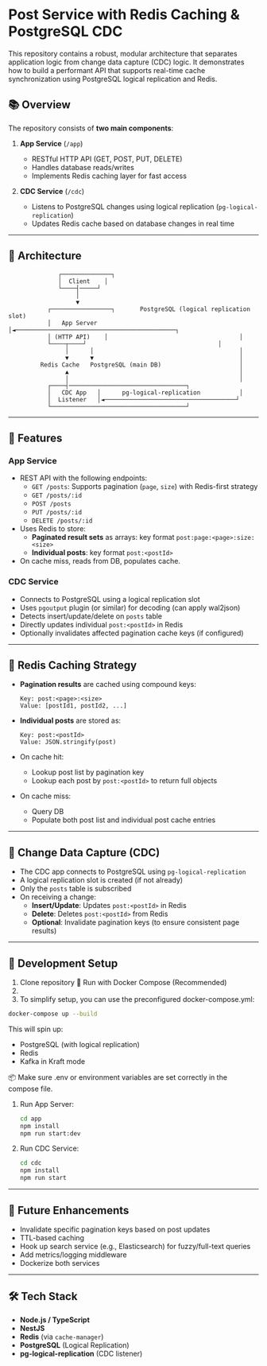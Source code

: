 # Post Service with Redis Caching & PostgreSQL CDC

This repository contains a robust, modular architecture that separates application logic from change data capture (CDC) logic. It demonstrates how to build a performant API that supports real-time cache synchronization using PostgreSQL logical replication and Redis.

## 📚 Overview

The repository consists of **two main components**:

1. **App Service** (`/app`)
    - RESTful HTTP API (GET, POST, PUT, DELETE)
    - Handles database reads/writes
    - Implements Redis caching layer for fast access

2. **CDC Service** (`/cdc`)
    - Listens to PostgreSQL changes using logical replication (`pg-logical-replication`)
    - Updates Redis cache based on database changes in real time

---

## 🧱 Architecture

```
              ┌──────────────┐
              │  Client    │
              └────┤─────┘
                   │
                   ▼
           ┌─────────────────┐       PostgreSQL (logical replication slot)
           │   App Server  │◄─────────────────────────────────────────────┐
           │ (HTTP API)    │                                     │
           └────┬────┘                                     │
                │      │                                         │
                ▼      ▼                                         │
         Redis Cache   PostgreSQL (main DB)                      │
                ▲                                                │
                │                                                │
           ┌────┤─────────────────────────────────┐
           │   CDC App   │      pg-logical-replication           │
           │  Listener   │◄─────────────────────────────────────┘
           └──────────────────────────────────────┘
```

---

## 🚀 Features

### App Service

- REST API with the following endpoints:
    - `GET /posts`: Supports pagination (`page`, `size`) with Redis-first strategy
    - `GET /posts/:id`
    - `POST /posts`
    - `PUT /posts/:id`
    - `DELETE /posts/:id`
- Uses Redis to store:
    - **Paginated result sets** as arrays: key format `post:page:<page>:size:<size>`
    - **Individual posts**: key format `post:<postId>`
- On cache miss, reads from DB, populates cache.

### CDC Service

- Connects to PostgreSQL using a logical replication slot
- Uses `pgoutput` plugin (or similar) for decoding (can apply wal2json)
- Detects insert/update/delete on `posts` table
- Directly updates individual `post:<postId>` in Redis
- Optionally invalidates affected pagination cache keys (if configured)

---

## 💾 Redis Caching Strategy

- **Pagination results** are cached using compound keys:
  ```
  Key: post:<page>:<size>
  Value: [postId1, postId2, ...]
  ```

- **Individual posts** are stored as:
  ```
  Key: post:<postId>
  Value: JSON.stringify(post)
  ```

- On cache hit:
    - Lookup post list by pagination key
    - Lookup each post by `post:<postId>` to return full objects

- On cache miss:
    - Query DB
    - Populate both post list and individual post cache entries

---

## 🔄 Change Data Capture (CDC)

- The CDC app connects to PostgreSQL using `pg-logical-replication`
- A logical replication slot is created (if not already)
- Only the `posts` table is subscribed
- On receiving a change:
    - **Insert/Update**: Updates `post:<postId>` in Redis
    - **Delete**: Deletes `post:<postId>` from Redis
    - **Optional**: Invalidate pagination keys (to ensure consistent page results)

---

## 🥮 Development Setup

1. Clone repository
   🚀 Run with Docker Compose (Recommended)
2. 
3. To simplify setup, you can use the preconfigured docker-compose.yml:

```bash
docker-compose up --build
```

This will spin up:
- PostgreSQL (with logical replication)
- Redis
- Kafka in Kraft mode

📦 Make sure .env or environment variables are set correctly in the compose file.
1. Run App Server:
   ```bash
   cd app
   npm install
   npm run start:dev
   ```

2. Run CDC Service:
   ```bash
   cd cdc
   npm install
   npm run start
   ```

---

## 📍 Future Enhancements

- Invalidate specific pagination keys based on post updates
- TTL-based caching
- Hook up search service (e.g., Elasticsearch) for fuzzy/full-text queries
- Add metrics/logging middleware
- Dockerize both services

---

## 🛠 Tech Stack

- **Node.js / TypeScript**
- **NestJS**
- **Redis** (via `cache-manager`)
- **PostgreSQL** (Logical Replication)
- **pg-logical-replication** (CDC listener)

